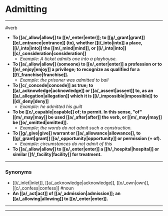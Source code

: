 # Admitting
---
#verb
- **To [[a/_allow|allow]] to [[e/_enter|enter]]; to [[g/_grant|grant]] [[e/_entrance|entrance]] (to), whether [[i/_into|into]] a place, [[i/_into|into]] the [[m/_mind|mind]], or [[i/_into|into]] [[c/_consideration|consideration]]**
	- _Example: A ticket admits one into a playhouse._
- **To [[a/_allow|allow]] (someone) to [[e/_enter|enter]] a profession or to [[e/_enjoy|enjoy]] a privilege; to recognize as qualified for a [[f/_franchise|franchise]].**
	- _Example: the prisoner was admitted to bail_
- **To [[c/_concede|concede]] as true; to [[a/_acknowledge|acknowledge]] or [[a/_assent|assent]] to, as an [[a/_allegation|allegation]] which it is [[i/_impossible|impossible]] to [[d/_deny|deny]]**
	- _Example: he admitted his guilt_
- **To be [[c/_capable|capable]] of; to permit. In this sense, "of" [[m/_may|may]] be used [[a/_after|after]] the verb, or [[m/_may|may]] be [[o/_omitted|omitted]].**
	- _Example: the words do not admit such a construction._
- **To [[g/_give|give]] warrant or [[a/_allowance|allowance]], to [[g/_grant|grant]] [[o/_opportunity|opportunity]] or permission (+ of).**
	- _Example: circumstances do not admit of this_
- **To [[a/_allow|allow]] to [[e/_enter|enter]] a [[h/_hospital|hospital]] or similar [[f/_facility|facility]] for treatment.**
---
### Synonyms
- [[i/_inlet|inlet]], [[a/_acknowledge|acknowledge]], [[o/_own|own]], [[c/_confess|confess]]
#noun
- **An [[a/_act|act]] of [[a/_admission|admission]]; an [[a/_allowing|allowing]] to [[e/_enter|enter]].**
---
---
